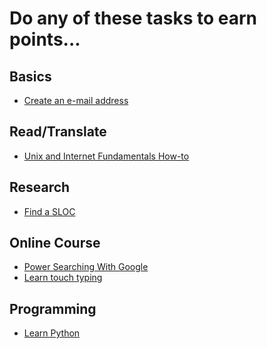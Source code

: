 Do any of these tasks to earn points...
=======================================

Basics
------
* [Create an e-mail address](tasks/create_email_address.md)

Read/Translate
--------------
* [Unix and Internet Fundamentals How-to](tasks/translate_TLDP_UIF.md)

Research
--------
* [Find a SLOC](tasks/Find_a_SLOC.md)

Online Course
-------------
* [Power Searching With Google](tasks/power_searching_google.md)
* [Learn touch typing](tasks/touch_typing.md)

Programming
-----------
* [Learn Python](tasks/learn-python.md)
